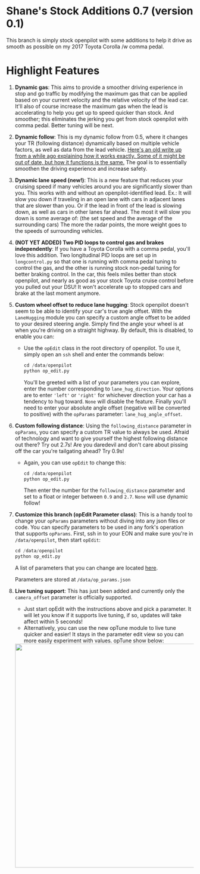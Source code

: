 Shane's Stock Additions 0.7 (version 0.1)
=====

This branch is simply stock openpilot with some additions to help it drive as smooth as possible on my 2017 Toyota Corolla /w comma pedal.


Highlight Features
====

1. **Dynamic gas**: This aims to provide a smoother driving experience in stop and go traffic by modifying the maximum gas that can be applied based on your current velocity and the relative velocity of the lead car. It'll also of course increase the maximum gas when the lead is accelerating to help you get up to speed quicker than stock. And smoother; this eliminates the jerking you get from stock openpilot with comma pedal. Better tuning will be next.
2. **Dynamic follow**: This is my dynamic follow from 0.5, where it changes your TR (following distance) dynamically based on multiple vehicle factors, as well as data from the lead vehicle. [Here's an old write up from a while ago explaining how it works exactly. Some of it might be out of date, but how it functions is the same.](https://github.com/ShaneSmiskol/openpilot/blob/dynamic-follow/README.md) The goal is to essentially smoothen the driving experience and increase safety.
3. **Dynamic lane speed (new!)**: This is a new feature that reduces your cruising speed if many vehicles around you are significantly slower than you. This works with and without an openpilot-identified lead. Ex.: It will slow you down if traveling in an open lane with cars in adjacent lanes that are slower than you. Or if the lead in front of the lead is slowing down, as well as cars in other lanes far ahead. The most it will slow you down is some average of: (the set speed and the average of the surrounding cars) The more the radar points, the more weight goes to the speeds of surrounding vehicles.
4. **(NOT YET ADDED) Two PID loops to control gas and brakes independently**: If you have a Toyota Corolla with a comma pedal, you'll love this addition. Two longitudinal PID loops are set up in `longcontrol.py` so that one is running with comma pedal tuning to control the gas, and the other is running stock non-pedal tuning for better braking control. In the car, this feels miles better than stock openpilot, and nearly as good as your stock Toyota cruise control before you pulled out your DSU! It won't accelerate up to stopped cars and brake at the last moment anymore.
5. **Custom wheel offset to reduce lane hugging**: Stock openpilot doesn't seem to be able to identify your car's true angle offset. With the `LaneHugging` module you can specify a custom angle offset to be added to your desired steering angle. Simply find the angle your wheel is at when you're driving on a straight highway. By default, this is disabled, to enable you can:
    - Use the `opEdit` class in the root directory of openpilot. To use it, simply open an `ssh` shell and enter the commands below:
        ```python
        cd /data/openpilot
        python op_edit.py
        ```
        You'll be greeted with a list of your parameters you can explore, enter the number corresponding to `lane_hug_direction`. Your options are to enter `'left'` or `'right'` for whichever direction your car has a tendency to hug toward. `None` will disable the feature.
        Finally you'll need to enter your absolute angle offset (negative will be converted to positive) with the `opParams` parameter: `lane_hug_angle_offset`.
5. **Custom following distance**: Using the `following_distance` parameter in `opParams`, you can specify a custom TR value to always be used. Afraid of technology and want to give yourself the highest following distance out there? Try out 2.7s! Are you daredevil and don't care about pissing off the car you're tailgating ahead? Try 0.9s!
    - Again, you can use `opEdit` to change this:
        ```python
        cd /data/openpilot
        python op_edit.py
        ```
        Then enter the number for the `following_distance` parameter and set to a float or integer between `0.9` and `2.7`. `None` will use dynamic follow!
5. **Customize this branch (opEdit Parameter class)**: This is a handy tool to change your `opParams` parameters without diving into any json files or code. You can specify parameters to be used in any fork's operation that supports `opParams`. First, ssh in to your EON and make sure you're in `/data/openpilot`, then start `opEdit`:
    ```python
    cd /data/openpilot
    python op_edit.py
    ```
    A list of parameters that you can change are located [here](https://github.com/ShaneSmiskol/openpilot/blob/stock_additions/common/op_params.py#L29).

    Parameters are stored at `/data/op_params.json`
6. **Live tuning support**: This has just been added and currently only the `camera_offset` parameter is officially supported.
    - Just start opEdit with the instructions above and pick a parameter. It will let you know if it supports live tuning, if so, updates will take affect within 5 seconds!
    - Alternatively, you can use the new opTune module to live tune quicker and easier! It stays in the parameter edit view so you can more easily experiment with values. opTune show below:
    
    <img src="gifs/op_tune.gif?raw=true" width="600">

